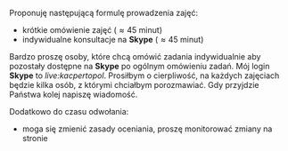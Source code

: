 Proponuję następującą formulę prowadzenia zajęć:

* krótkie omówienie zajęć ($\approx 45$ minut)
* indywidualne konsultacje na **Skype** ($\approx 45$ minut)

Bardzo proszę osoby, które chcą omówić zadania indywidualnie aby 
pozostały dostępne na **Skype** po ogólnym omówieniu zadań.
Mój login **Skype** to *live:kacpertopol*.
Prosiłbym o cierpliwość, na każdych zajęciach będzie kilka osób, z którymi
chciałbym porozmawiać. Gdy przyjdzie Państwa kolej napiszę wiadomość.

Dodatkowo do czasu odwołania:

* moga się zmienić zasady oceniania, proszę monitorować zmiany na stronie

